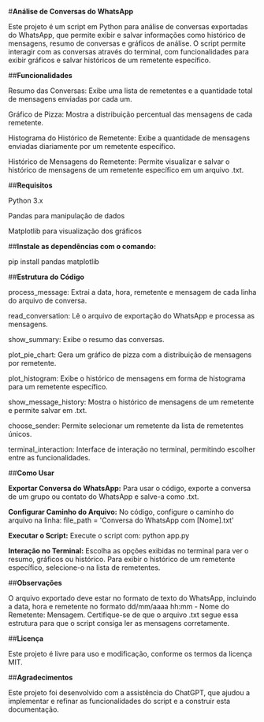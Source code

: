#**Análise de Conversas do WhatsApp**


Este projeto é um script em Python para análise de conversas exportadas do WhatsApp, que permite exibir e salvar informações como histórico de mensagens, resumo de conversas e gráficos de análise. O script permite interagir com as conversas através do terminal, com funcionalidades para exibir gráficos e salvar históricos de um remetente específico.


##**Funcionalidades**


Resumo das Conversas: Exibe uma lista de remetentes e a quantidade total de mensagens enviadas por cada um.

Gráfico de Pizza: Mostra a distribuição percentual das mensagens de cada remetente.

Histograma do Histórico de Remetente: Exibe a quantidade de mensagens enviadas diariamente por um remetente específico.

Histórico de Mensagens do Remetente: Permite visualizar e salvar o histórico de mensagens de um remetente específico em um arquivo .txt.


##**Requisitos**


Python 3.x

Pandas para manipulação de dados

Matplotlib para visualização dos gráficos


##**Instale as dependências com o comando:**


pip install pandas matplotlib


##**Estrutura do Código**


process_message: Extrai a data, hora, remetente e mensagem de cada linha do arquivo de conversa.

read_conversation: Lê o arquivo de exportação do WhatsApp e processa as mensagens.

show_summary: Exibe o resumo das conversas.

plot_pie_chart: Gera um gráfico de pizza com a distribuição de mensagens por remetente.

plot_histogram: Exibe o histórico de mensagens em forma de histograma para um remetente específico.

show_message_history: Mostra o histórico de mensagens de um remetente e permite salvar em .txt.

choose_sender: Permite selecionar um remetente da lista de remetentes únicos.

terminal_interaction: Interface de interação no terminal, permitindo escolher entre as funcionalidades.


##**Como Usar**


**Exportar Conversa do WhatsApp:** Para usar o código, exporte a conversa de um grupo ou contato do WhatsApp e salve-a como .txt.

**Configurar Caminho do Arquivo:** No código, configure o caminho do arquivo na linha: file_path = 'Conversa do WhatsApp com [Nome].txt'

**Executar o Script:** Execute o script com: python app.py

**Interação no Terminal:** Escolha as opções exibidas no terminal para ver o resumo, gráficos ou histórico. Para exibir o histórico de um remetente específico, selecione-o na lista de remetentes.


##**Observações**


O arquivo exportado deve estar no formato de texto do WhatsApp, incluindo a data, hora e remetente no formato dd/mm/aaaa hh:mm - Nome do Remetente: Mensagem.
Certifique-se de que o arquivo .txt segue essa estrutura para que o script consiga ler as mensagens corretamente.


##**Licença**

Este projeto é livre para uso e modificação, conforme os termos da licença MIT.


##**Agradecimentos**

Este projeto foi desenvolvido com a assistência do ChatGPT, que ajudou a implementar e refinar as funcionalidades do script e a construir esta documentação.
